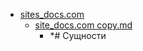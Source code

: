 - <a href = "E:\Node_projects\Node_Way\NBase\_Md\_Index\__Closer\_WEB_API\MDN\_I_level copy 3\Part_I\content\Docs\sites_docs.com\cat.sites_docs.com\dir.sites_docs.com.md">sites_docs.com</a>
    - <a href = "E:\Node_projects\Node_Way\NBase\_Md\_Index\__Closer\_WEB_API\MDN\_I_level copy 3\Part_I\content\Docs\sites_docs.com\site_docs.com copy.md">site_docs.com copy.md</a>
        - *# Сущности

